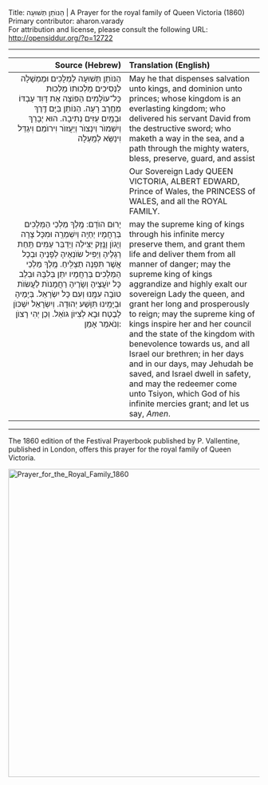 <html>
<head></head>
<body>
Title: הַנּוֺתֵן תְּשׁוּעָה | A Prayer for the royal family of Queen Victoria (1860)<br />
Primary contributor: aharon.varady<br />
For attribution and license, please consult the following URL: <a href="http://opensiddur.org/?p=12722">http://opensiddur.org/?p=12722</a>
<p />
<hr />

<table style="margin-left: auto;margin-right: auto;" class="draggable">
<thead><tr><th id="x" style="text-align: right;">Source (Hebrew)</th><th style="text-align: left;">Translation (English)</th></tr></thead>
<tbody>
<tr><td style="vertical-align:top;" width="46%">
<div class="liturgy" style="text-align: right;"><span lang="he">
הַנּוֺתֵן תְּשׁוּעָה לַמְּלָכִים וּמֶמְשָׁלָה לַנְּסִיכִים מַלְכוּתוֺ מַלְכוּת כָּל־עוֺלָמִים הַפּוֹצֶה אֶת דָּוִד עַבְדּוֹ מֵחֶֽרֶב רָעָה. הַנּוֹתֵן בַּיָּם דֶּֽרֶךְ וּבְמַֽיִם עַזִּים נְתִיבָה. הוּא יְבָרֵךְ וְיִשְׁמוֺר וְיִנְצוֺר וְיַעֲזוֺר וִירוֺמֵם וִיגַדֵּל וִינַשֵּׂא לְמַֽעְלָה
</span></div>
</td>
 
<td style="vertical-align:top;" width="53%">
<div class="english">
May he that dispenses salvation unto kings, and dominion unto princes; whose kingdom is an everlasting kingdom; who delivered his servant David from the destructive sword; who maketh a way in the sea, and a path through the mighty waters, bless, preserve, guard, and assist
</div>
</td></tr>


<tr><td style="vertical-align:top;" width="46%">
<div class="liturgy" style="text-align: right;"><span lang="he">

</span></div>
</td>
 
<td style="vertical-align:top;" width="53%">
<div class="english">
Our Sovereign Lady QUEEN VICTORIA, ALBERT EDWARD, Prince of Wales, the PRINCESS of WALES, and all the ROYAL FAMILY.
</div>
</td></tr>


<tr><td style="vertical-align:top;" width="46%">
<div class="liturgy" style="text-align: right;"><span lang="he">
יָרוּם הוֺדָם: מֶֽלֶךְ מַלְכֵי הַמְּלָכִים בְּרַחֲמָיו יְחַיֵֽה וְיִשְׁמְרֵֽה וּמִכָּל צָרָה וְיָגוֺן וָנֶֽזֶק יַצִּילֵה וְיַדְבֵּר עַמִּים תַּֽחַת רַגְלֶיהָ וְיַפִּיל שׂוֺנְאֶיהָ לְפָנֶיהָ וּבְכָל אֲשֶׁר תִּפְנֶה תַצְלִֽיחַ. מֶֽלֶךְ מַלְכֵי הַמְּלָכִים בְּרַחֲמָיו יִתֵּן בְּלִבָּהּ וּבְלֵב כָּל יוֺעֲצֶיהָ וְשָׂרֶיהָ רַחֲמָנוֺת לַעֲשׂוֺת טוֺבָה עִמָּֽנוּ וְעִם כָּל יִשְׂרָאֵל. בְּיָמֶיהָ וּבְיָמֵֽינוּ תִּוָּשַׁע יְהוּדָה. וְיִשְׂרָאֵל יִשְׁכּוֺן לָבֶטַח וּבָא לְצִיּוֺן גּוֺאֵל. וְכֵן יְהִי רָצוֺן וְנֺאמַר אָמֵן:

</span></div>
</td>
 
<td style="vertical-align:top;" width="53%">
<div class="english">
may the supreme king of kings through his infinite mercy preserve them, and grant them life and deliver them from all manner of danger; may the supreme king of kings aggrandize and highly exalt our sovereign Lady the queen, and grant her long and prosperously to reign; may the supreme king of kings inspire her and her council and the state of the kingdom with benevolence towards us, and all Israel our brethren; in her days and in our days, may Jehudah be saved, and Israel dwell in safety, and may the redeemer come unto Tsiyon, which God of his infinite mercies grant; and let us say, <em>Amen</em>.
</div>
</td></tr></tbody></table>

<hr />

The 1860 edition of the Festival Prayerbook published by P. Vallentine, published in London, offers this prayer for the royal family of Queen Victoria.

<a href="https://opensiddur.org/wp-content/uploads/2016/02/Prayer_for_the_Royal_Family_1860.jpg" rel="attachment wp-att-12723"><img src="https://opensiddur.org/wp-content/uploads/2016/02/Prayer_for_the_Royal_Family_1860.jpg" alt="Prayer_for_the_Royal_Family_1860" width="542" height="618" class="aligncenter size-full wp-image-12723" /></a>
</body>
</html>